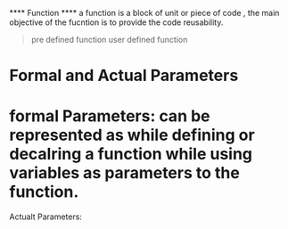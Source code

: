 **** Function ****
a function is a block of unit or piece of code , the main objective of the fucntion is to provide the code reusability. 
> pre defined function 
> user defined function

Formal and Actual Parameters
================================
formal Parameters: can be represented as while defining or decalring a function while using variables as parameters to the function. 
======================================
Actualt Parameters: 